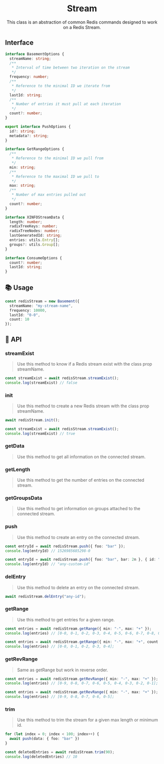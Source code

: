 <h1 align="center">
  Stream
</h1>

<p align="center">
  This class is an abstraction of common Redis commands designed to work on a Redis Stream.
</p>


## Interface

```ts
interface BasementOptions {
  streamName: string;
  /**
   * Interval of time between two iteration on the stream
   */
  frequency: number;
  /**
   * Reference to the minimal ID we iterate from
   */
  lastId: string;
  /**
   * Number of entries it must pull at each iteration
   */
  count?: number;
}

export interface PushOptions {
  id?: string;
  metadata?: string;
}

interface GetRangeOptions {
  /**
   * Reference to the minimal ID we pull from
   */
  min: string;
  /**
   * Reference to the maximal ID we pull to
   */
  max: string;
  /**
   * Number of max entries pulled out
   */
  count?: number;
}

interface XINFOStreamData {
  length: number;
  radixTreeKeys: number;
  radixTreeNodes: number;
  lastGeneratedId: string;
  entries: utils.Entry[];
  groups?: utils.Group[];
}

interface ConsumeOptions {
  count?: number;
  lastId: string;
}
```


## 📚 Usage

```ts
const redisStream = new Basement({
  streamName: "my-stream-name",
  frequency: 10000, 
  lastId: "0-0",
  count: 10
});
```

## 📜 API

### streamExist

> Use this method to know if a Redis stream exist with the class prop streamName.

```ts
const streamExist = await redisStream.streamExist();
console.log(streamExist) // false
```

### init

> Use this method to create a new Redis stream with the class prop streamName.

```ts
await redisStream.init();

const streamExist = await redisStream.streamExist();
console.log(streamExist) // true
```

### getData

> Use this method to get all information on the connected stream.

### getLength 

> Use this method to get the number of entries on the connected stream.

### getGroupsData

> Use this method to get information on groups attached to the connected stream.

### push

> Use this method to create an entry on the connected stream.

```ts
const entryId = await redisStream.push({ foo: "bar" }); 
console.log(entryId) // 1526985685298-0

const entryId = await redisStream.push({ foo: "bar", bar: 2n }, { id: "any-custom-id", metadata: "" });
console.log(entryId) // "any-custom-id"
```

### delEntry

> Use this method to delete an entry on the connected stream.

```ts
await redisStream.delEntry("any-id");
```

### getRange

> Use this method to get entries for a given range.

```ts
const entries = await redisStream.getRange({ min: "-", max: "+" });
console.log(entries) // [0-0, 0-1, 0-2, 0-3, 0-4, 0-5, 0-6, 0-7, 0-8, 0-9];

const entries = await redisStream.getRange({ min: "-", max: "+", count: 5 });
console.log(entries) // [0-0, 0-1, 0-2, 0-3, 0-4];
```

### getRevRange

> Same as getRange but work in reverse order.

```ts
const entries = await redisStream.getRevRange({ min: "-", max: "+" });
console.log(entries) // [0-9, 0-8, 0-7, 0-6, 0-5, 0-4, 0-3, 0-2, 0-1];

const entries = await redisStream.getRevRange({ min: "-", max: "+" });
console.log(entries) // [0-9, 0-8, 0-7, 0-6, 0-5];
```

### trim

> Use this method to trim the stream for a given max length or minimum id.

```ts
for (let index = 0; index < 100; index++) {
  await push(data: { foo: "bar" })
} 

const deletedEntries = await redisStream.trim(90);
console.log(deletedEntries) // 10
```
